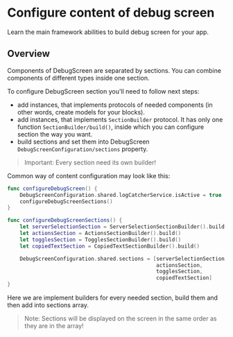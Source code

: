 # Configure content of debug screen

Learn the main framework abilities to build debug screen for your app.

## Overview

Components of DebugScreen are separated by sections. You can combine components of different types inside one section.

To configure DebugScreen section you'll need to follow next steps:
- add instances, that implements protocols of needed components (in other words, create models for your blocks).
- add instances, that implements ``SectionBuilder`` protocol. It has only one function ``SectionBuilder/build()``, inside which you can configure section the way you want.
- build sections and set them into DebugScreen ``DebugScreenConfiguration/sections`` property.

> Important: Every section need its own builder!

Common way of content configuration may look like this:
```swift
func configureDebugScreen() {
    DebugScreenConfiguration.shared.logCatcherService.isActive = true
    configureDebugScreenSections()
}

func configureDebugScreenSections() {
    let serverSelectionSection = ServerSelectionSectionBuilder().build()
    let actionsSection = ActionsSectionBuilder().build()
    let togglesSection = TogglesSectionBuilder().build()
    let copiedTextSection = CopiedTextSectionBuilder().build()

    DebugScreenConfiguration.shared.sections = [serverSelectionSection,
                                                actionsSection,
                                                togglesSection,
                                                copiedTextSection]
}
```

Here we are implement builders for every needed section, build them and then add into sections array.

> Note: Sections will be displayed on the screen in the same order as they are in the array!
